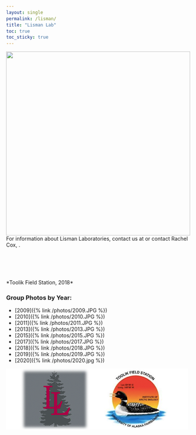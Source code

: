 ```yaml
---
layout: single
permalink: /lisman/
title: "Lisman Lab"
toc: true
toc_sticky: true
---
```

<img align="left" width="500" height="500" src="/photos/toolik_2018_border.jpg">
For information about Lisman Laboratories, contact us at
<LismanLab@riverdale.edu> or contact Rachel Cox, <rcox@riverdale.edu>.

<br />
<br />
<br />
<br />
<br />
<br />
*Toolik Field Station, 2018*

### Group Photos by Year:  
* [2009]({% link /photos/2009.JPG %})  
* [2010]({% link /photos/2010.JPG %})  
* [2011]({% link /photos/2011.JPG %})  
* [2013]({% link /photos/2013.JPG %})  
* [2015]({% link /photos/2015.JPG %})  
* [2017]({% link /photos/2017.JPG %})  
* [2018]({% link /photos/2018.JPG %})    
* [2019]({% link /photos/2019.JPG %})
* [2020]({% link /photos/2020.jpg %})

![](/photos/lisman_toolik_logo.png)  
